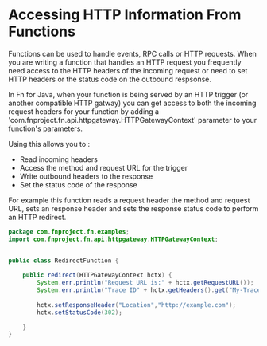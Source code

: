 # Accessing HTTP Information From Functions 

Functions can be used to handle events, RPC calls or HTTP requests.  When you are writing a function that handles an HTTP request you frequently need access to the HTTP headers of the incoming request or need to set HTTP headers or the status code on the outbound respsonse. 


In Fn for Java, when your function is being served by an HTTP trigger (or another compatible HTTP gatway) you can get access to both the incoming request headers for your function by adding a 'com.fnproject.fn.api.httpgateway.HTTPGatewayContext' parameter to your function's parameters.

 
 Using this  allows you to : 
 
 * Read incoming headers
 * Access the method and request URL for the trigger
 * Write outbound headers to the response 
 * Set the status code  of the response
 
 
 For example this function reads a request header the method and request URL, sets an response header and sets the response status code to perform an HTTP redirect.
 
```java
package com.fnproject.fn.examples;
import com.fnproject.fn.api.httpgateway.HTTPGatewayContext;


public class RedirectFunction {
    
    public redirect(HTTPGatewayContext hctx) {
        System.err.println("Request URL is:" + hctx.getRequestURL());
        System.err.println("Trace ID" + hctx.getHeaders().get("My-Trace-ID").orElse("N/A"));
        
        hctx.setResponseHeader("Location","http://example.com");
        hctx.setStatusCode(302);
         
    }
}

```
